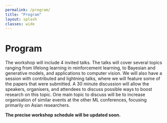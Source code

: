 ```yaml
---
permalink: /program/
title: "Program"
layout: splash
classes: wide
---
```


# Program

The workshop will include 4 invited talks. The talks will cover several topics ranging from lifelong learning in reinforcement learning, to Bayesian and generative models, and applications to computer vision.
We will also have a session with contributed and lightning talks, where we will feature some of the papers that were submitted. A 30 minute discussion will allow the speakers, organisers, and attendees to discuss possible ways to boost research on this topic. One main topic to discuss will be to increase organisation of similar events at the other ML conferences, focusing primarily on Asian researchers.

**The precise workshop schedule will be updated soon.**
